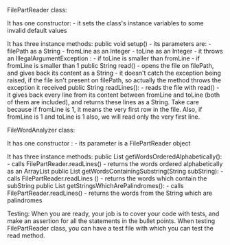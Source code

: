 FilePartReader class:

It has one constructor:
    - it sets the class's instance variables to some invalid default values

It has three instance methods:
    public void setup()
        - its parameters are:
            - filePath as a String
            - fromLine as an Integer
            - toLine as an Integer
        - it throws an IllegalArgumentException :
            - if toLine is smaller than fromLine
            - if fromLine is smaller than 1
    public String read()
        - opens the file on filePath, and gives back its content as a String
        - it doesn't catch the exception being raised, if the file isn't present on filePath, so actually the method
          throws the exception it received
    public String readLines():
        - reads the file with read()
        - it gives back every line from its content between fromLine and toLine (both of them are included), and returns
          these lines as a String. Take care because if fromLine is 1, it means the very first row in the file. Also,
          if fromLine is 1 and toLine is 1 also, we will read only the very first line.


FileWordAnalyzer class:

It has one constructor :
    - its parameter is a FilePartReader object

It has three instance methods:
    public List getWordsOrderedAlphabetically():
        - calls FilePartReader.readLines()
        - returns the words ordered alphabetically as an ArrayList
    public List getWordsContainingSubstring(String subString):
        - calls FilePartReader.readLines ()
        - returns the words which contain the subString
    public List getStringsWhichArePalindromes():
        - calls FilePartReader.readLines()
        - returns the words from the String which are palindromes

Testing:
When you are ready, your job is to cover your code with tests, and make an assertion for all the statements in the
bullet points. When testing FilePartReader class, you can have a test file with which you can test the read method.
